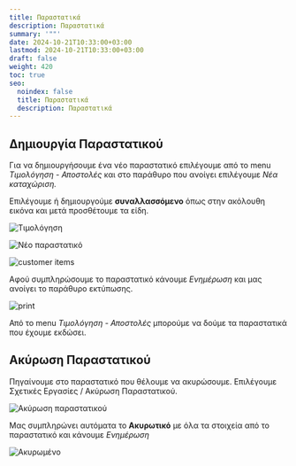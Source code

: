```yaml
---
title: Παραστατικά
description: Παραστατικά
summary: '""'
date: 2024-10-21T10:33:00+03:00
lastmod: 2024-10-21T10:33:00+03:00
draft: false
weight: 420
toc: true
seo:
  noindex: false
  title: Παραστατικά
  description: Παραστατικά
---
```

## Δημιουργία Παραστατικού

Για να δημιουργήσουμε ένα νέο παραστατικό επιλέγουμε από το menu *Τιμολόγηση - Αποστολές* και στο παράθυρο που ανοίγει επιλέγουμε *Νέα καταχώριση.*

Επιλέγουμε ή δημιουργούμε **συναλλασσόμενο** όπως στην ακόλουθη εικόνα και μετά προσθέτουμε τα είδη. 

![Τιμολόγηση](/images/parastatika.jpg "Τιμολόγηση")

![Νέο παραστατικό](/images/neo-parastaiko.jpg "Νέο παραστατικό")

![customer items](/images/parastatika-items.jpg "customer items")

Αφού συμπληρώσουμε το παραστατικό κάνουμε *Ενημέρωση* και μας ανοίγει το παράθυρο εκτύπωσης.

![print](/images/ektiposi-parastatikou.jpg "print")

Από το menu *Τιμολόγηση - Αποστολές* μπορούμε να δούμε τα παραστατικά που έχουμε εκδώσει.

## Ακύρωση Παραστατικού

Πηγαίνουμε στο παραστατικό που θέλουμε να ακυρώσουμε. Επιλέγουμε Σχετικές Εργασίες / Ακύρωση Παραστατικού.

![Ακύρωση παραστατικού](/images/akirosi.jpg "Ακύρωση παραστατικού")

Μας συμπληρώνει αυτόματα το **Ακυρωτικό** με όλα τα στοιχεία από το παραστατικό και κάνουμε *Ενημέρωση*

![Ακυρωμένο](/images/akitomeno.jpg "Ακυρωμένο")
